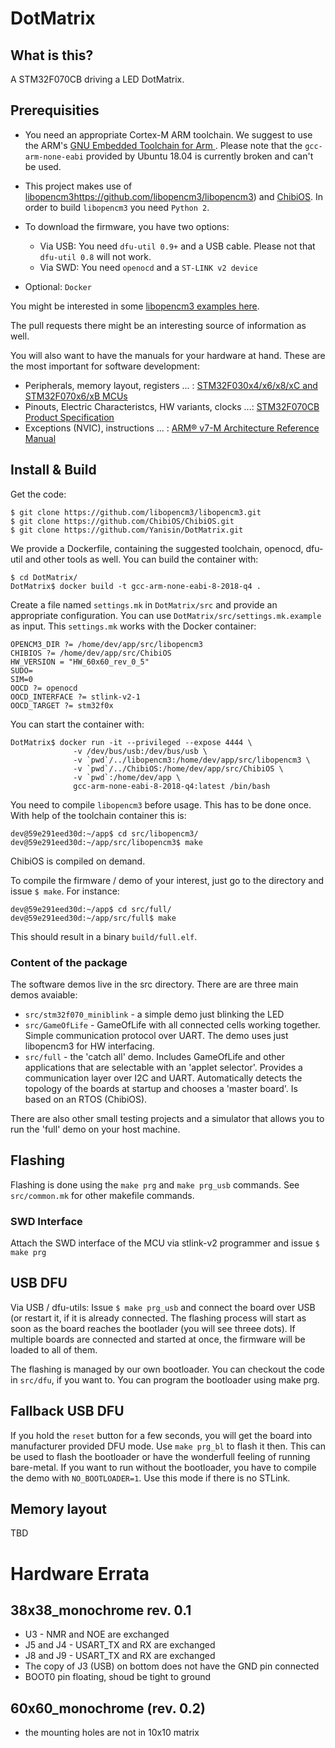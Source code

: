# DotMatrix

## What is this?

A STM32F070CB driving a LED DotMatrix.

## Prerequisities

  * You need an appropriate Cortex-M ARM toolchain. We suggest to use the
  ARM's [GNU Embedded Toolchain for Arm ](https://developer.arm.com/tools-and-software/open-source-software/developer-tools/gnu-toolchain/gnu-rm/downloads).
  Please note that the `gcc-arm-none-eabi` provided by Ubuntu 18.04 is currently broken and can't be used.

  * This project makes use of [libopencm3]()https://github.com/libopencm3/libopencm3) and [ChibiOS](http://www.chibios.org).
  In order to build `libopencm3` you need `Python 2`.

  * To download the firmware, you have two options:
     - Via USB: You need `dfu-util 0.9+` and a USB cable. Please not that `dfu-util 0.8` will not work.
     - Via SWD: You need `openocd` and a `ST-LINK v2 device`
  
  * Optional: `Docker`

You might be interested in some [libopencm3 examples here](https://github.com/libopencm3/libopencm3-examples).

The pull requests there might be an interesting source of information as well.

You will also want to have the manuals for your hardware at hand. These are the most important for software development:
 - Peripherals, memory layout, registers ... : [STM32F030x4/x6/x8/xC and STM32F070x6/xB MCUs](https://www.st.com/resource/en/reference_manual/dm00091010.pdf)
 - Pinouts, Electric Characteristcs, HW variants, clocks ...:
   [STM32F070CB Product Specification](https://www.st.com/resource/en/datasheet/stm32f070cb.pdf)
 - Exceptions (NVIC), instructions ... :
   [ARM® v7-M Architecture Reference Manual](https://static.docs.arm.com/ddi0403/eb/DDI0403E_B_armv7m_arm.pdf)

## Install & Build

Get the code:

    $ git clone https://github.com/libopencm3/libopencm3.git
    $ git clone https://github.com/ChibiOS/ChibiOS.git
    $ git clone https://github.com/Yanisin/DotMatrix.git

We provide a Dockerfile, containing the suggested toolchain, openocd, dfu-util and other tools as well.
You can build the container with:

    $ cd DotMatrix/
    DotMatrix$ docker build -t gcc-arm-none-eabi-8-2018-q4 .

Create a file named `settings.mk` in `DotMatrix/src` and provide an appropriate configuration.
You can use `DotMatrix/src/settings.mk.example` as input. This `settings.mk` works with the Docker container:

```
OPENCM3_DIR ?= /home/dev/app/src/libopencm3
CHIBIOS ?= /home/dev/app/src/ChibiOS
HW_VERSION = "HW_60x60_rev_0_5"
SUDO=
SIM=0
OOCD ?= openocd
OOCD_INTERFACE ?= stlink-v2-1
OOCD_TARGET ?= stm32f0x
```

You can start the container with:

    DotMatrix$ docker run -it --privileged --expose 4444 \
                  -v /dev/bus/usb:/dev/bus/usb \
                  -v `pwd`/../libopencm3:/home/dev/app/src/libopencm3 \
                  -v `pwd`/../ChibiOS:/home/dev/app/src/ChibiOS \
                  -v `pwd`:/home/dev/app \
                  gcc-arm-none-eabi-8-2018-q4:latest /bin/bash

You need to compile `libopencm3` before usage. This has to be done once.
With help of the toolchain container this is:

    dev@59e291eed30d:~/app$ cd src/libopencm3/
    dev@59e291eed30d:~/app/src/libopencm3$ make

ChibiOS is compiled on demand.

To compile the firmware / demo of your interest, just go to the directory and issue `$ make`. For instance:

    dev@59e291eed30d:~/app$ cd src/full/
    dev@59e291eed30d:~/app/src/full$ make

This should result in a binary `build/full.elf`.

### Content of the package

The software demos live in the src directory. There are are three main demos
avaiable:

- `src/stm32f070_miniblink` - a simple demo just blinking the LED
- `src/GameOfLife` - GameOfLife with all connected cells working together.
  Simple communication protocol over UART. The demo uses just libopencm3
  for HW interfacing.
- `src/full` - the 'catch all' demo. Includes GameOfLife and other applications
  that are selectable with an 'applet selector'. Provides a communication
  layer over I2C and UART. Automatically detects the topology of the boards
  at startup and chooses a 'master board'. Is based on an RTOS (ChibiOS).

There are also other small testing projects and a simulator that allows you to
run the 'full' demo on your host machine.

## Flashing

Flashing is done using the `make prg` and `make prg_usb` commands.
See `src/common.mk` for other makefile commands.

### SWD Interface

Attach the SWD interface of the MCU via stlink-v2 programmer and issue `$ make prg`

## USB DFU

Via USB / dfu-utils: Issue `$ make prg_usb` and connect the board over USB
(or restart it, if it is already connected. The flashing process will start as
soon as the board reaches the bootlader (you will see threee dots). If multiple
boards are connected and started at once, the firmware will be loaded to all of
them.

The flashing is managed by our own bootloader. You can checkout the code in
`src/dfu`, if you want to. You can program the bootloader using make prg.

## Fallback USB DFU

If you hold the `reset` button for a few seconds, you will get the board into
manufacturer provided DFU mode. Use `make prg_bl` to flash it then. This can be
used to flash the bootloader or have the wonderfull feeling of running
bare-metal. If you want to run without the bootloader, you have to compile
the demo with `NO_BOOTLOADER=1`. Use this mode if there is no STLink.

## Memory layout

TBD

# Hardware Errata

## 38x38_monochrome rev. 0.1

- U3 - NMR and NOE are exchanged
- J5 and J4 - USART_TX and RX are exchanged 
- J8 and J9 - USART_TX and RX are exchanged 
- The copy of J3 (USB) on bottom does not have the GND pin connected
- BOOT0 pin floating, shoud be tight to ground

## 60x60_monochrome (rev. 0.2)

- the mounting holes are not in 10x10 matrix
